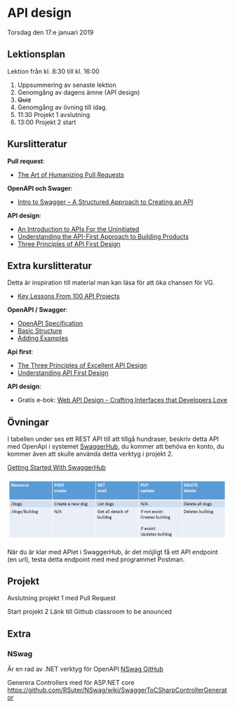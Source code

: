 # API design

Torsdag den 17:e januari 2019

## Lektionsplan
Lektion från kl. 8:30 till kl. 16:00

1. Uppsummering av senaste lektion
2. Genomgång av dagens ämne (API design)
3. ~~Quiz~~
4. Genomgång av övning till idag.
5. 11:30 Projekt 1 avslutning
6. 13:00 Projekt 2 start

## Kurslitteratur

**Pull request**:
* [The Art of Humanizing Pull Requests](https://blog.rangle.io/the-art-of-humanizing-pull-requests-prs/)

**OpenAPI och Swager**:
* [Intro to Swagger – A Structured Approach to Creating an API](https://spin.atomicobject.com/2018/08/30/swagger-api-intro/)

**API design**:
* [An Introduction to APIs For the Uninitiated](https://nordicapis.com/an-introduction-to-apis-for-the-uninitiated/)
* [Understanding  the API-First Approach to Building Products](https://swagger.io/resources/articles/adopting-an-api-first-approach/)
* [Three Principles of API First Design](https://medium.com/adobetech/three-principles-of-api-first-design-fa6666d9f694)

## Extra kurslitteratur

Detta är inspiration till material man kan läsa för att öka chansen för VG.

* [Key Lessons From 100 API Projects](https://nordicapis.com/key-lessons-from-100-api-projects/)

**OpenAPI / Swagger**:

* [OpenAPI Specification](https://swagger.io/specification/)
* [Basic Structure](https://swagger.io/docs/specification/basic-structure/)
* [Adding Examples](https://swagger.io/docs/specification/adding-examples/)

**Api first**:
* [The Three Principles of Excellent API Design](https://nordicapis.com/the-three-principles-of-excellent-api-design/)
* [Understanding API First Design](https://www.programmableweb.com/api-university/understanding-api-first-design)

**API design**:

* Gratis e-bok: [Web API Design - Crafting Interfaces that Developers Love](https://pages.apigee.com/rs/apigee/images/api-design-ebook-2012-03.pdf)

## Övningar
I tabellen under ses ett REST API till att tillgå hundraser, beskriv detta API med OpenApi i systemet [SwaggerHub](https://swagger.io/tools/swaggerhub/), du kommer att behöva en konto, du kommer även att skulle använda detta verktyg i projekt 2.

[Getting Started With SwaggerHub](https://app.swaggerhub.com/help/tutorials/getting-started?_ga=2.255724616.1908547225.1547211400-1552449099.1546671493)

![Hund api](exersise20190115-dogapi.png)

När du är klar med APIet i SwaggerHub, är det möjligt få ett API endpoint (en url), testa detta endpoint med med programmet Postman.

## Projekt
Avslutning projekt 1 med Pull Request

Start projekt 2
Länk till Github classroom to be anounced

## Extra

### NSwag
Är en rad av .NET verktyg för OpenAPI
[NSwag GitHub](https://github.com/RSuter/NSwag)

Generera Controllers med för ASP.NET core
https://github.com/RSuter/NSwag/wiki/SwaggerToCSharpControllerGenerator
